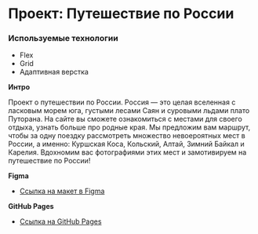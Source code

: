 # Проект: Путешествие по России

### Используемые технологии

- Flex
- Grid
- Адаптивная верстка

**Интро**

Проект о путешествии по России.
Россия — это целая вселенная с ласковым морем юга, густыми лесами Саян и суровыми льдами плато Путорана.
На сайте вы сможете ознакомиться с местами для своего отдыха, узнать больше про родные края. Мы предложим вам маршрут, чтобы за одну поездку рассмотреть множество невоероятных мест в России, а именно: Куршская Коса, Кольский, Алтай, Зимний Байкал и Карелия. Вдохномим вас фотографиями этих мест и замотивируем на путешествие по России!

**Figma**

- [Ссылка на макет в Figma](https://www.figma.com/file/5S2WSbEFL6awjVWJ0NWL8Q/Sprint-3_-Russia-_-desktop-mobile?node-id=28503%3A0)

**GitHub Pages**

- [Ссылка на GitHub Pages](https://odintsovamm.github.io/russian-travel/index.html)
